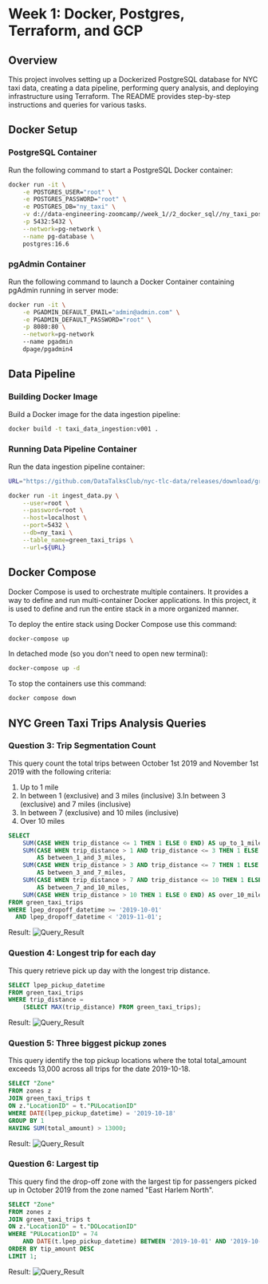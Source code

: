 # Week 1: Docker, Postgres, Terraform, and GCP
## Overview
This project involves setting up a Dockerized PostgreSQL database for NYC taxi data, creating a data pipeline, performing query analysis, and deploying infrastructure using Terraform. The README provides step-by-step instructions and queries for various tasks.

## Docker Setup
### PostgreSQL Container
Run the following command to start a PostgreSQL Docker container:
```bash
docker run -it \
    -e POSTGRES_USER="root" \
    -e POSTGRES_PASSWORD="root" \
    -e POSTGRES_DB="ny_taxi" \
    -v d://data-engineering-zoomcamp//week_1//2_docker_sql//ny_taxi_postgres_data:/var/lib/postgresql/data \
    -p 5432:5432 \
    --network=pg-network \
    --name pg-database \
    postgres:16.6
```
### pgAdmin Container
Run the following command to launch a Docker Container containing pgAdmin running in server mode:
```bash
docker run -it \
    -e PGADMIN_DEFAULT_EMAIL="admin@admin.com" \
    -e PGADMIN_DEFAULT_PASSWORD="root" \
    -p 8080:80 \
    --network=pg-network
    --name pgadmin
    dpage/pgadmin4
```

## Data Pipeline
### Building Docker Image
Build a Docker image for the data ingestion pipeline:
```bash
docker build -t taxi_data_ingestion:v001 .
```

### Running Data Pipeline Container
Run the data ingestion pipeline container:
```bash
URL="https://github.com/DataTalksClub/nyc-tlc-data/releases/download/green/green_tripdata_2019-10.csv.gz"

docker run -it ingest_data.py \
    --user=root \
    --password=root \
    --host=localhost \
    --port=5432 \
    --db=ny_taxi \
    --table_name=green_taxi_trips \
    --url=${URL}
```

## Docker Compose
Docker Compose is used to orchestrate multiple containers. It provides a way to define and run multi-container Docker applications. In this project, it is used to define and run the entire stack in a more organized manner.

To deploy the entire stack using Docker Compose use this command:
```bash
docker-compose up
```

In detached mode (so you don't need to open new terminal):
```bash
docker-compose up -d
```

To stop the containers use this command:
```bash
docker compose down
```

## NYC Green Taxi Trips Analysis Queries
### Question 3: Trip Segmentation Count
This query count the total trips between October 1st 2019 and November 1st 2019 with the following criteria:
1. Up to 1 mile
2. In between 1 (exclusive) and 3 miles (inclusive)
3.In between 3 (exclusive) and 7 miles (inclusive)
4. In between 7 (exclusive) and 10 miles (inclusive)
5. Over 10 miles

```sql
SELECT
	SUM(CASE WHEN trip_distance <= 1 THEN 1 ELSE 0 END) AS up_to_1_miles,
	SUM(CASE WHEN trip_distance > 1 AND trip_distance <= 3 THEN 1 ELSE 0 END)
		AS between_1_and_3_miles,
	SUM(CASE WHEN trip_distance > 3 AND trip_distance <= 7 THEN 1 ELSE 0 END)
		AS between_3_and_7_miles,
	SUM(CASE WHEN trip_distance > 7 AND trip_distance <= 10 THEN 1 ELSE 0 END)
		AS between_7_and_10_miles,
	SUM(CASE WHEN trip_distance > 10 THEN 1 ELSE 0 END) AS over_10_miles
FROM green_taxi_trips
WHERE lpep_dropoff_datetime >= '2019-10-01'
  AND lpep_dropoff_datetime < '2019-11-01';
```
Result:
![Query_Result](data/images/Q3.png)

### Question 4: Longest trip for each day
This query retrieve pick up day with the longest trip distance.
```sql
SELECT lpep_pickup_datetime
FROM green_taxi_trips
WHERE trip_distance = 
	(SELECT MAX(trip_distance) FROM green_taxi_trips);
```
Result:
![Query_Result](data/images/Q4.png)

### Question 5: Three biggest pickup zones
This query identify the top pickup locations where the total total_amount exceeds 13,000 across all trips for the date 2019-10-18.
```sql
SELECT "Zone"
FROM zones z
JOIN green_taxi_trips t
ON z."LocationID" = t."PULocationID"
WHERE DATE(lpep_pickup_datetime) = '2019-10-18'
GROUP BY 1
HAVING SUM(total_amount) > 13000;
```
Result:
![Query_Result](data/images/Q5.png)

### Question 6: Largest tip
This query find the drop-off zone with the largest tip for passengers picked up in October 2019 from the zone named "East Harlem North".
```sql
SELECT "Zone"
FROM zones z
JOIN green_taxi_trips t
ON z."LocationID" = t."DOLocationID"
WHERE "PULocationID" = 74
    AND DATE(t.lpep_pickup_datetime) BETWEEN '2019-10-01' AND '2019-10-31'
ORDER BY tip_amount DESC
LIMIT 1;
```
Result:
![Query_Result](data/images/Q6.png)
